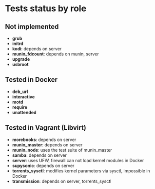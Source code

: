 # Tests status by role

## Not implemented

- **grub**
- **initrd**
- **kodi**: depends on server
- **munin_fdcount**: depends on munin, server
- **upgrade**
- **usbroot**


## Tested in Docker

- **deb_url**
- **interactive**
- **motd**
- **require**
- **unattended**


## Tested in Vagrant (Libvirt)

- **morebooks**: depends on server
- **munin_master**: depends on server
- **munin_node**: uses the test suite of munin_master
- **samba**: depends on server
- **server**: uses UFW, firewall can not load kernel modules in Docker
- **supysonic**: depends on server
- **torrents_sysctl**: modifies kernel parameters via sysctl, impossible in Docker
- **transmission**: depends on server, torrents_sysctl
